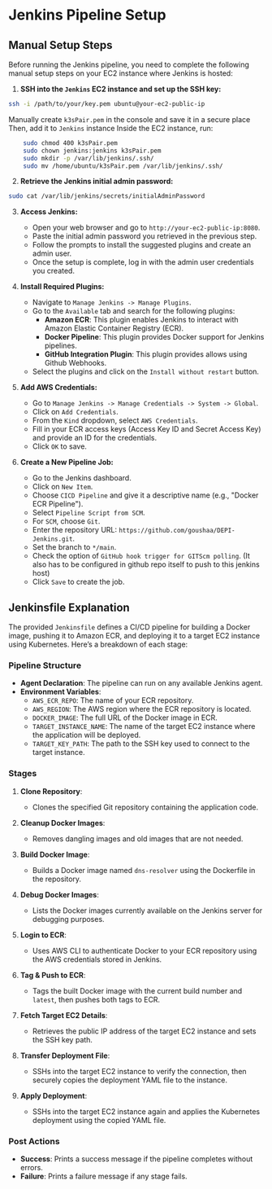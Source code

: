 # Jenkins Pipeline Setup

## Manual Setup Steps

Before running the Jenkins pipeline, you need to complete the following manual setup steps on your EC2 instance where Jenkins is hosted:

1. **SSH into the `Jenkins` EC2 instance and set up the SSH key:**
```bash
ssh -i /path/to/your/key.pem ubuntu@your-ec2-public-ip
```

Manually create `k3sPair.pem` in the console and save it in a secure place
Then, add it to `Jenkins` instance
Inside the EC2 instance, run:
```bash
    sudo chmod 400 k3sPair.pem
    sudo chown jenkins:jenkins k3sPair.pem
    sudo mkdir -p /var/lib/jenkins/.ssh/
    sudo mv /home/ubuntu/k3sPair.pem /var/lib/jenkins/.ssh/
```


2. **Retrieve the Jenkins initial admin password:**
```bash
sudo cat /var/lib/jenkins/secrets/initialAdminPassword
```

3. **Access Jenkins:**
   - Open your web browser and go to `http://your-ec2-public-ip:8080`.
   - Paste the initial admin password you retrieved in the previous step.
   - Follow the prompts to install the suggested plugins and create an admin user.
   - Once the setup is complete, log in with the admin user credentials you created.

4. **Install Required Plugins:**
   - Navigate to `Manage Jenkins -> Manage Plugins`.
   - Go to the `Available` tab and search for the following plugins:
     - **Amazon ECR**: This plugin enables Jenkins to interact with Amazon Elastic Container Registry (ECR).
     - **Docker Pipeline**: This plugin provides Docker support for Jenkins pipelines.
     - **GitHub Integration Plugin**: This plugin provides allows using Github Webhooks.
   - Select the plugins and click on the `Install without restart` button.

5. **Add AWS Credentials:**
   - Go to `Manage Jenkins -> Manage Credentials -> System -> Global`.
   - Click on `Add Credentials`.
   - From the `Kind` dropdown, select `AWS Credentials`.
   - Fill in your ECR access keys (Access Key ID and Secret Access Key) and provide an ID for the credentials.
   - Click `OK` to save.

6. **Create a New Pipeline Job:**
   - Go to the Jenkins dashboard.
   - Click on `New Item`.
   - Choose `CICD Pipeline` and give it a descriptive name (e.g., "Docker ECR Pipeline").
   - Select `Pipeline Script from SCM`.
   - For `SCM`, choose `Git`.
   - Enter the repository URL: `https://github.com/goushaa/DEPI-Jenkins.git`.
   - Set the branch to `*/main`.
   - Check the option of `GitHub hook trigger for GITScm polling`. (It also has to be configured in github repo itself to push to this jenkins host)
   - Click `Save` to create the job.

## Jenkinsfile Explanation

The provided `Jenkinsfile` defines a CI/CD pipeline for building a Docker image, pushing it to Amazon ECR, and deploying it to a target EC2 instance using Kubernetes. Here’s a breakdown of each stage:

### Pipeline Structure

- **Agent Declaration**: The pipeline can run on any available Jenkins agent.
- **Environment Variables**: 
  - `AWS_ECR_REPO`: The name of your ECR repository.
  - `AWS_REGION`: The AWS region where the ECR repository is located.
  - `DOCKER_IMAGE`: The full URL of the Docker image in ECR.
  - `TARGET_INSTANCE_NAME`: The name of the target EC2 instance where the application will be deployed.
  - `TARGET_KEY_PATH`: The path to the SSH key used to connect to the target instance.

### Stages

1. **Clone Repository**: 
   - Clones the specified Git repository containing the application code.

2. **Cleanup Docker Images**: 
   - Removes dangling images and old images that are not needed.

3. **Build Docker Image**: 
   - Builds a Docker image named `dns-resolver` using the Dockerfile in the repository.

4. **Debug Docker Images**: 
   - Lists the Docker images currently available on the Jenkins server for debugging purposes.

5. **Login to ECR**: 
   - Uses AWS CLI to authenticate Docker to your ECR repository using the AWS credentials stored in Jenkins.

6. **Tag & Push to ECR**: 
   - Tags the built Docker image with the current build number and `latest`, then pushes both tags to ECR.

7. **Fetch Target EC2 Details**: 
   - Retrieves the public IP address of the target EC2 instance and sets the SSH key path.

8. **Transfer Deployment File**: 
   - SSHs into the target EC2 instance to verify the connection, then securely copies the deployment YAML file to the instance.

9. **Apply Deployment**: 
   - SSHs into the target EC2 instance again and applies the Kubernetes deployment using the copied YAML file.

### Post Actions

- **Success**: Prints a success message if the pipeline completes without errors.
- **Failure**: Prints a failure message if any stage fails.

